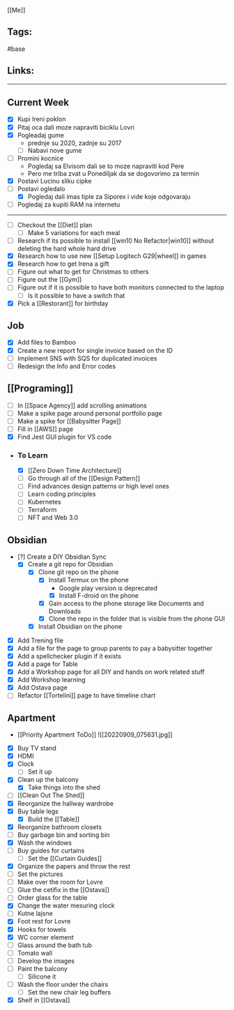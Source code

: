 [[Me]]

## Tags:
#base

## Links:

---
## Current Week
- [x] Kupi Ireni poklon
- [x] Pitaj oca dali moze napraviti biciklu Lovri
- [x] Pogleadaj gume
	- prednje su 2020, zadnje su 2017
	- [ ] Nabavi nove gume
- [ ] Promini kocnice
	- Pogledaj sa Elvisom dali se to moze napraviti kod Pere
	- Pero me triba zvat u Ponediljak da se dogovorimo za termin
- [x] Postavi Lucinu sliku cipke
- [ ] Postavi ogledalo
	- [x] Pogledaj dali imas tiple za Siporex i vide koje odgovaraju
- [ ] Pogledaj za kupiti RAM na internetu
---

- [ ] Checkout the [[Diet]] plan
	- [ ] Make 5 variations for each meal
- [ ] Research if its possible to install [[win10 No Refactor|win10]] without deleting the hard whole hard drive
- [x] Research how to use new [[Setup Logitech G29|wheel]] in games
- [x] Research how to get Irena a gift
- [ ] Figure out what to get for Christmas to others
- [ ] Figure out the [[Gym]]
- [ ] Figure out if it is possible to have both monitors connected to the laptop
	- [ ] Is it possible to have a switch that
- [x] Pick a [[Restorant]] for birthday

## Job
- [x] Add files to Bamboo
- [x] Create a new report for single invoice based on the ID
- [ ] Implement SNS with SQS for duplicated invoices
- [ ] Redesign the Info and Error codes

## [[Programing]]
- [ ] In [[Space Agency]] add scrolling animations
- [ ] Make a spike page around personal portfolio page
- [ ] Make a spike for [[Babysitter Page]]
- [ ] Fill in [[AWS]] page
- [x] Find Jest GUI plugin for VS code
- ### To Learn
	- [x] [[Zero Down Time Architecture]]
	- [ ] Go through all of the [[Design Pattern]]
	- [ ] Find advances design patterns or high level ones
	- [ ] Learn coding principles
	- [ ] Kubernetes
	- [ ] Terraform
	- [ ] NFT and Web 3.0

## Obsidian
- [?] Create a DIY Obsidian Sync
	- [x] Create a git repo for Obsidian
		- [x] Clone git repo on the phone
			- [x] Install Termux on the phone
				- Google play version is deprecated
				- [x] Install F-droid on the phone
			- [x] Gain access to the phone storage like Documents and Downloads
			- [x] Clone the repo in the folder that is visible from the phone GUI
		- [x] Install Obsidian on the phone
- [x] Add Trening file
- [x] Add a file for the page to group parents to pay a babysitter together
- [x] Add a spellchecker plugin if it exists
- [x] Add a page for Table
- [x] Add a Workshop page for all DIY and hands on work related stuff
- [x] Add Workshop learning
- [x] Add Ostava page
- [ ] Refactor [[Tortelini]] page to have timeline chart
## Apartment
- [[Priority Apartment ToDo]]
![[20220909_075631.jpg]]
- [x] Buy TV stand
- [x] HDMI
- [x] Clock
	- [ ] Set it up
- [x] Clean up the balcony
	- [x] Take things into the shed
- [ ] [[Clean Out The Shed]]
- [x] Reorganize the hallway wardrobe
- [x] Buy table legs
	- [x] Build the [[Table]]
- [x] Reorganize bathroom closets
- [ ] Buy garbage bin and sorting bin
- [x] Wash the windows
- [ ] Buy guides for curtains
	- [ ] Set the [[Curtain Guides]]
- [x] Organize the papers and throw the rest
- [ ] Set the pictures
- [ ] Make over the room for Lovre
- [ ] Glue the cetifix in the [[Ostava]]
- [ ] Order glass for the table
- [x] Change the water mesuring clock
- [ ] Kutne lajsne
- [x] Foot rest for Lovre
- [x] Hooks for towels
- [x] WC corner element
- [ ] Glass around the bath tub
- [ ] Tomato wall
- [ ] Develop the images
- [ ] Paint the balcony
	- [ ] Silicone it
- [ ] Wash the floor under the chairs
	- [ ] Set the new chair leg buffers
- [x] Shelf in [[Ostava]]